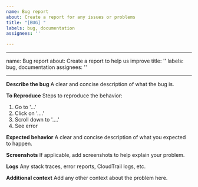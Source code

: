 ```yaml
---
name: Bug report
about: Create a report for any issues or problems
title: "[BUG] "
labels: bug, documentation
assignees: ''

---
```


---
name: Bug report
about: Create a report to help us improve
title: ''
labels: bug, documentation
assignees: ''

---

**Describe the bug**
A clear and concise description of what the bug is.

**To Reproduce**
Steps to reproduce the behavior:
1. Go to '...'
2. Click on '....'
3. Scroll down to '....'
4. See error

**Expected behavior**
A clear and concise description of what you expected to happen.

**Screenshots**
If applicable, add screenshots to help explain your problem.

**Logs**
Any stack traces, error reports, CloudTrail logs, etc.

**Additional context**
Add any other context about the problem here.
